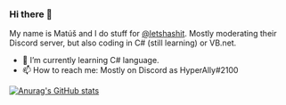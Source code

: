 ### Hi there 👋
My name is Matúš and I do stuff for [@letshashit](https://letshash.it/).
Mostly moderating their Discord  server, but also coding in C# (still learning) or VB.net.
- 🌱 I’m currently learning C# language.
- 📫 How to reach me: Mostly on Discord as HyperAlly#2100


[![Anurag's GitHub stats](https://github-readme-stats.vercel.app/api?username=JustFragger)](https://github.com/anuraghazra/github-readme-stats)
<!--
**JustFragger/JustFragger** is a ✨ _special_ ✨ repository because its `README.md` (this file) appears on your GitHub profile.

Here are some ideas to get you started:

- 🔭 I’m currently working on ...
- 🌱 I’m currently learning ...
- 👯 I’m looking to collaborate on ...
- 🤔 I’m looking for help with ...
- 💬 Ask me about ...
- 📫 How to reach me: ...
- 😄 Pronouns: ...
- ⚡ Fun fact: ...
-->
